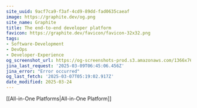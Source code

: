 ```yaml
---
site_uuid: 9acf7ca9-f3af-4cd9-89dd-fad0635caeaf
image: https://graphite.dev/og.png
site_name: Graphite
title: The end-to-end developer platform
favicon: https://graphite.dev/favicon/favicon-32x32.png
tags:
- Software-Development
- DevOps
- Developer-Experience
og_screenshot_url: https://og-screenshots-prod.s3.amazonaws.com/1366x768/80/false/6ddb92ea261a8b889d4204f54bdde2c63de7e93181b772a1cc39a196d9739b9b.jpeg
jina_last_request: '2025-03-09T06:45:06.456Z'
jina_error: "Error occurred"
og_last_fetch: '2025-03-07T05:19:02.917Z'
date_modified: 2025-03-24
---
```




[[All-in-One Platforms|All-in-One Platform]]
